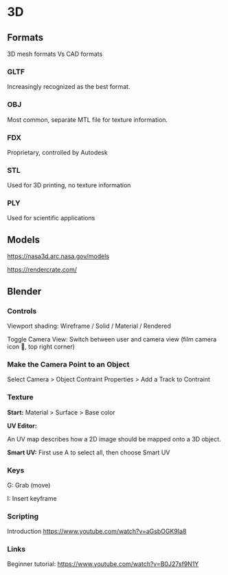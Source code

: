 # 3D

## Formats

3D mesh formats Vs CAD formats


### GLTF

Increasingly recognized as the best format.


### OBJ

Most common, separate MTL file for texture information.


### FDX

Proprietary, controlled by Autodesk


### STL

Used for 3D printing, no texture information


### PLY

Used for scientific applications 


## Models

https://nasa3d.arc.nasa.gov/models

https://rendercrate.com/


## Blender

### Controls

Viewport shading: Wireframe / Solid / Material / Rendered

Toggle Camera View: Switch between user and camera view (film camera icon 🎥, top right corner)


### Make the Camera Point to an Object

Select Camera > Object Contraint Properties > Add a Track to Contraint




### Texture

**Start:** Material > Surface > Base color

**UV Editor:**

An UV map describes how a 2D image should be mapped onto a 3D object.

**Smart UV:** First use A to select all, then choose Smart UV


### Keys

G: Grab (move)

I: Insert keyframe


### Scripting

Introduction https://www.youtube.com/watch?v=aGsbOGK9Ia8


### Links

Beginner tutorial: https://www.youtube.com/watch?v=B0J27sf9N1Y

